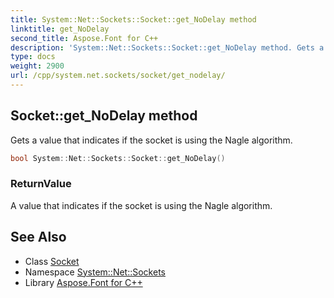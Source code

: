 ```yaml
---
title: System::Net::Sockets::Socket::get_NoDelay method
linktitle: get_NoDelay
second_title: Aspose.Font for C++
description: 'System::Net::Sockets::Socket::get_NoDelay method. Gets a value that indicates if the socket is using the Nagle algorithm in C++.'
type: docs
weight: 2900
url: /cpp/system.net.sockets/socket/get_nodelay/
---
```

## Socket::get_NoDelay method


Gets a value that indicates if the socket is using the Nagle algorithm.

```cpp
bool System::Net::Sockets::Socket::get_NoDelay()
```


### ReturnValue

A value that indicates if the socket is using the Nagle algorithm.

## See Also

* Class [Socket](../)
* Namespace [System::Net::Sockets](../../)
* Library [Aspose.Font for C++](../../../)
